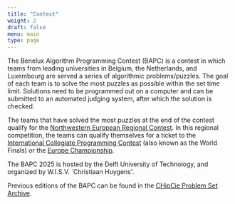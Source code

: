 ```yaml
---
title: "Contest"
weight: 2
draft: false
menu: main
type: page
---
```


The Benelux Algorithm Programming Contest (BAPC) is a contest in which teams from leading universities in Belgium, the
Netherlands, and Luxembourg are served a series of algorithmic problems/puzzles. The goal of each team is to solve the
most puzzles as possible within the set time limit. Solutions need to be programmed out on a computer and can be
submitted to an automated judging system, after which the solution is checked.

The teams that have solved the most puzzles at the end of the contest qualify for the [Northwestern European Regional
Contest](https://2025.nwerc.eu). In this regional competition, the teams can qualify themselves for a ticket to the [International Collegiate
Programming Contest](https://icpc.global) (also known as the World Finals) or the [Europe Championship](https://euc.icpc.global).

The BAPC 2025 is hosted by the Delft University of Technology, and organized by W.I.S.V. \`Christiaan Huygens'.

Previous editions of the BAPC can be found in the [CHipCie Problem Set Archive](https://chipcie.wisv.ch/archive/bapc/).
